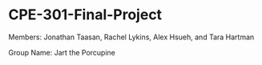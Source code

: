 # CPE-301-Final-Project

Members: Jonathan Taasan, Rachel Lykins, Alex Hsueh, and Tara Hartman

Group Name: Jart the Porcupine
